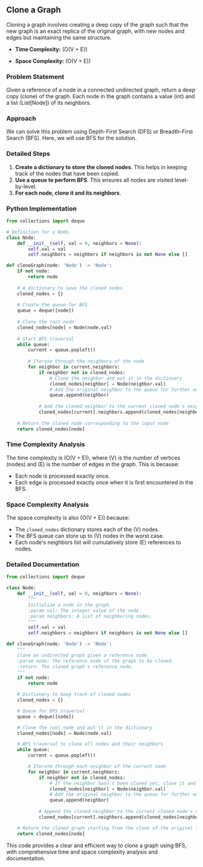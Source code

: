 ## Clone a Graph

Cloning a graph involves creating a deep copy of the graph such that the new graph is an exact replica of the original graph, with new nodes and edges but maintaining the same structure.

-  **Time Complexity:** \(O(V + E)\)

- **Space Complexity:** \(O(V + E)\)

### Problem Statement

Given a reference of a node in a connected undirected graph, return a deep copy (clone) of the graph. Each node in the graph contains a value (int) and a list (List[Node]) of its neighbors.

### Approach

We can solve this problem using Depth-First Search (DFS) or Breadth-First Search (BFS). Here, we will use BFS for the solution.

### Detailed Steps

1. **Create a dictionary to store the cloned nodes**. This helps in keeping track of the nodes that have been copied.
2. **Use a queue to perform BFS**. This ensures all nodes are visited level-by-level.
3. **For each node, clone it and its neighbors**.

### Python Implementation

```python
from collections import deque

# Definition for a Node.
class Node:
    def __init__(self, val = 0, neighbors = None):
        self.val = val
        self.neighbors = neighbors if neighbors is not None else []

def cloneGraph(node: 'Node') -> 'Node':
    if not node:
        return node
    
    # A dictionary to save the cloned nodes
    cloned_nodes = {}
    
    # Create the queue for BFS
    queue = deque([node])
    
    # Clone the root node
    cloned_nodes[node] = Node(node.val)
    
    # Start BFS traversal
    while queue:
        current = queue.popleft()
        
        # Iterate through the neighbors of the node
        for neighbor in current.neighbors:
            if neighbor not in cloned_nodes:
                # Clone the neighbor and put it in the dictionary
                cloned_nodes[neighbor] = Node(neighbor.val)
                # Add the original neighbor to the queue for further exploration
                queue.append(neighbor)
            
            # Add the cloned neighbor to the current cloned node's neighbors list
            cloned_nodes[current].neighbors.append(cloned_nodes[neighbor])
    
    # Return the cloned node corresponding to the input node
    return cloned_nodes[node]
```

### Time Complexity Analysis

The time complexity is \(O(V + E)\), where \(V\) is the number of vertices (nodes) and \(E\) is the number of edges in the graph. This is because:
- Each node is processed exactly once.
- Each edge is processed exactly once when it is first encountered in the BFS.

### Space Complexity Analysis

The space complexity is also \(O(V + E)\) because:
- The `cloned_nodes` dictionary stores each of the \(V\) nodes.
- The BFS queue can store up to \(V\) nodes in the worst case.
- Each node's neighbors list will cumulatively store \(E\) references to nodes.

### Detailed Documentation

```python
from collections import deque

class Node:
    def __init__(self, val = 0, neighbors = None):
        """
        Initialize a node in the graph.
        :param val: The integer value of the node.
        :param neighbors: A list of neighboring nodes.
        """
        self.val = val
        self.neighbors = neighbors if neighbors is not None else []

def cloneGraph(node: 'Node') -> 'Node':
    """
    Clone an undirected graph given a reference node.
    :param node: The reference node of the graph to be cloned.
    :return: The cloned graph's reference node.
    """
    if not node:
        return node

    # Dictionary to keep track of cloned nodes
    cloned_nodes = {}

    # Queue for BFS traversal
    queue = deque([node])

    # Clone the root node and put it in the dictionary
    cloned_nodes[node] = Node(node.val)

    # BFS traversal to clone all nodes and their neighbors
    while queue:
        current = queue.popleft()

        # Iterate through each neighbor of the current node
        for neighbor in current.neighbors:
            if neighbor not in cloned_nodes:
                # If the neighbor hasn't been cloned yet, clone it and add to the dictionary
                cloned_nodes[neighbor] = Node(neighbor.val)
                # Add the original neighbor to the queue for further exploration
                queue.append(neighbor)
            
            # Append the cloned neighbor to the current cloned node's neighbors list
            cloned_nodes[current].neighbors.append(cloned_nodes[neighbor])

    # Return the cloned graph starting from the clone of the original input node
    return cloned_nodes[node]
```

This code provides a clear and efficient way to clone a graph using BFS, with comprehensive time and space complexity analysis and documentation.